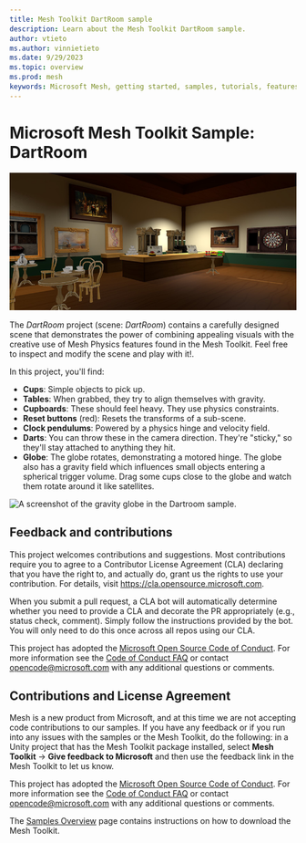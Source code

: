 ```yaml
---
title: Mesh Toolkit DartRoom sample
description: Learn about the Mesh Toolkit DartRoom sample.
author: vtieto
ms.author: vinnietieto
ms.date: 9/29/2023
ms.topic: overview
ms.prod: mesh
keywords: Microsoft Mesh, getting started, samples, tutorials, features, physics, dartroom
---
```


# Microsoft Mesh Toolkit Sample: DartRoom

![Gallery View](../../../media/samples/003-dartroom.png)

The *DartRoom* project (scene: *DartRoom*) contains a carefully designed scene that demonstrates the power of combining appealing visuals with the creative use of Mesh Physics features found in the Mesh Toolkit. Feel free to inspect and modify the scene and play with it!.

In this project, you'll find:

* **Cups**: Simple objects to pick up.
* **Tables**: When grabbed, they try to align themselves with gravity.
* **Cupboards**: These should feel heavy. They use physics constraints.
* **Reset buttons** (red): Resets the transforms of a sub-scene.
* **Clock pendulums**: Powered by a physics hinge and velocity field.
* **Darts**: You can throw these in the camera direction. They're "sticky," so they'll stay attached to anything they hit.
* **Globe**: The globe rotates, demonstrating a motored hinge. The globe also has a gravity field which influences small objects entering a spherical trigger volume. Drag some cups close to the globe and watch them rotate around it like satellites.

![A screenshot of the gravity globe in the Dartroom sample.](../../../media/samples/004-gravity-globe.png)

## Feedback and contributions

This project welcomes contributions and suggestions.  Most contributions require you to agree to a
Contributor License Agreement (CLA) declaring that you have the right to, and actually do, grant us
the rights to use your contribution. For details, visit <https://cla.opensource.microsoft.com>.

When you submit a pull request, a CLA bot will automatically determine whether you need to provide
a CLA and decorate the PR appropriately (e.g., status check, comment). Simply follow the instructions
provided by the bot. You will only need to do this once across all repos using our CLA.

This project has adopted the [Microsoft Open Source Code of Conduct](https://opensource.microsoft.com/codeofconduct/).
For more information see the [Code of Conduct FAQ](https://opensource.microsoft.com/codeofconduct/faq/) or
contact [opencode@microsoft.com](mailto:opencode@microsoft.com) with any additional questions or comments.

## Contributions and License Agreement

Mesh is a new product from Microsoft, and at this time we are not accepting code contributions to our samples.  If you have any feedback or if you run into any issues with the samples or the Mesh Toolkit, do the following: in a Unity project that has the Mesh Toolkit package installed, select **Mesh Toolkit** -> **Give feedback to Microsoft** and then use the feedback link in the Mesh Toolkit to let us know.

This project has adopted the [Microsoft Open Source Code of Conduct](https://opensource.microsoft.com/codeofconduct/).
For more information see the [Code of Conduct FAQ](https://opensource.microsoft.com/codeofconduct/faq/) or
contact [opencode@microsoft.com](mailto:opencode@microsoft.com) with any additional questions or comments.

The [Samples Overview](samples-overview.md) page contains instructions on how to download the Mesh Toolkit.
